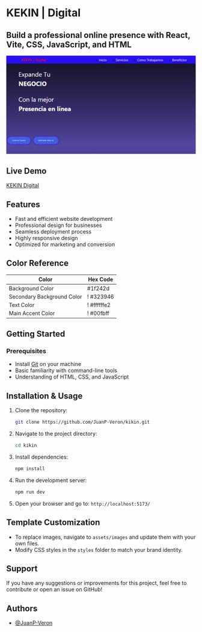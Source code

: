 # KEKIN | Digital

## Build a professional online presence with React, Vite, CSS, JavaScript, and HTML
![Screenshot](https://github.com/JuanP-Veron/kikin/blob/master/src/assets/kikin.PNG)

## Live Demo

[KEKIN Digital](https://juanp-veron.github.io/kikin/)

## Features

- Fast and efficient website development
- Professional design for businesses
- Seamless deployment process
- Highly responsive design
- Optimized for marketing and conversion

## Color Reference

| Color                     | Hex Code                                                             |
|---------------------------|----------------------------------------------------------------------|
| Background Color          |  #1f242d    |
| Secondary Background Color | ! #323946    |
| Text Color               | ! #ffffffe2 |
| Main Accent Color        | ! #00fbff      |

## Getting Started

### Prerequisites
- Install [Git](https://git-scm.com/) on your machine
- Basic familiarity with command-line tools
- Understanding of HTML, CSS, and JavaScript

## Installation & Usage

1. Clone the repository:
   ```bash
   git clone https://github.com/JuanP-Veron/kikin.git
   ```
2. Navigate to the project directory:
   ```bash
   cd kikin
   ```
3. Install dependencies:
   ```bash
   npm install
   ```
4. Run the development server:
   ```bash
   npm run dev
   ```
5. Open your browser and go to: `http://localhost:5173/`

## Template Customization

- To replace images, navigate to `assets/images` and update them with your own files.
- Modify CSS styles in the `styles` folder to match your brand identity.

## Support

If you have any suggestions or improvements for this project, feel free to contribute or open an issue on GitHub!

## Authors

- [@JuanP-Veron](https://github.com/JuanP-Veron)

